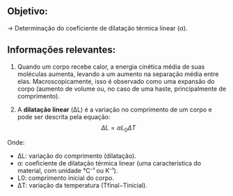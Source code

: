 
## Objetivo:
→ Determinação do coeficiente de dilatação térmica linear (α).

## Informações relevantes:

1. Quando um corpo recebe calor, a energia cinética média de suas moléculas aumenta, levando a um aumento na separação média entre elas. Macroscopicamente, isso é observado como uma expansão do corpo (aumento de volume ou, no caso de uma haste, principalmente de comprimento).

2. A **dilatação linear** (ΔL) é a variação no comprimento de um corpo e pode ser descrita pela equação:
$$
\Delta L = \alpha L_0 \Delta T \quad
$$

Onde:

- ΔL: variação do comprimento (dilatação).
- α: coeficiente de dilatação térmica linear (uma característica do material, com unidade °C⁻¹ ou K⁻¹).
- L0​: comprimento inicial do corpo.
- ΔT: variação da temperatura (Tfinal​−Tinicial​).

